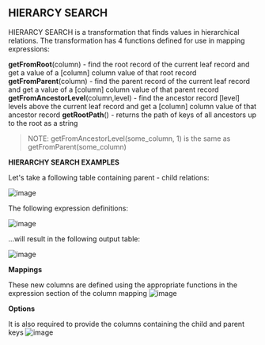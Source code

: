 ## **HIERARCY SEARCH**

HIERARCY SEARCH is a transformation that finds values in hierarchical relations.
The transformation has 4 functions defined for use in mapping expressions:

**getFromRoot**(column) - find the root record of the current leaf record and get a value of a [column] column value of that root record
**getFromParent**(column) - find the parent record of the current leaf record and get a value of a [column] column value of that parent record
**getFromAncestorLevel**(column,level) - find the ancestor record [level] levels above the current leaf record and get a [column] column value of that ancestor record
**getRootPath**() - returns the path of keys of all ancestors up to the root as a string
> NOTE: getFromAncestorLevel(some_column, 1) is the same as getFromParent(some_column)

**HIERARCHY SEARCH EXAMPLES**

Let's take a following table containing parent - child relations:

![image](https://github.com/dadrico/public/blob/main/Data%20Integration%20Studio/temporal_group/.images/hierarchy_search1.png)

The following expression definitions:

![image](https://github.com/dadrico/public/blob/main/Data%20Integration%20Studio/temporal_group/.images/hierarchy_search2.png)

...will result in the following output table:

![image](https://github.com/dadrico/public/blob/main/Data%20Integration%20Studio/temporal_group/.images/hierarchy_search3.png)



**Mappings**

These new columns are defined using the appropriate functions in the expression section of the column mapping
![image](https://github.com/dadrico/public/blob/main/Data%20Integration%20Studio/temporal_group/.images/hierarchy_search4.png)


**Options**

It is also required to provide the columns containing the child and parent keys
![image](https://github.com/dadrico/public/blob/main/Data%20Integration%20Studio/temporal_group/.images/hierarchy_search5.png)